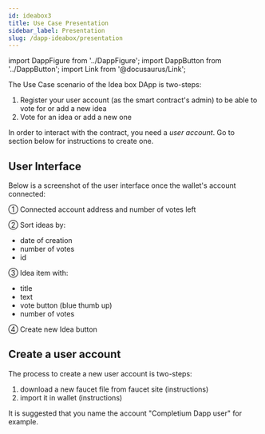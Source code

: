 ```yaml
---
id: ideabox3
title: Use Case Presentation
sidebar_label: Presentation
slug: /dapp-ideabox/presentation
---
```


import DappFigure from '../DappFigure';
import DappButton from '../DappButton';
import Link from '@docusaurus/Link';

The Use Case scenario of the <Link to="/docs/dapp-ideabox">Idea box</Link> DApp is two-steps:

1. <Link to="/docs/dapp-ideabox#register">Register</Link> your user account (as the smart contract's admin) to be able to vote for or add a new idea
2. <Link to="/docs/dapp-ideabox/addidea">Vote</Link> for an idea or <Link to="/docs/dapp-ideabox/addidea">add</Link> a new one

In order to interact with the contract, you need a *user account*. Go to <Link to="/docs/dapp-ideabox/presentation#create-a-user-account">section below</Link> for instructions to create one.
## User Interface

Below is a screenshot of the user interface once the wallet's account connected:

<DappFigure img='ideabox-help.png' width='80%'/>

① Connected account address and number of votes left

② Sort ideas by:
* date of creation
* number of votes
* id

③ Idea item with:
* title
* text
* vote button (blue thumb up)
* number of votes

④ Create new Idea button

## Create a user account

The process to create a new user account is two-steps:
1. download a new faucet file from faucet site (<Link to="/docs/dapp-tools/faucet#create-test-account">instructions</Link>)
2. import it in wallet (<Link to="/docs/dapp-tools/thanos#import-faucet-file">instructions</Link>)

It is suggested that you name the account "Completium Dapp user" for example.